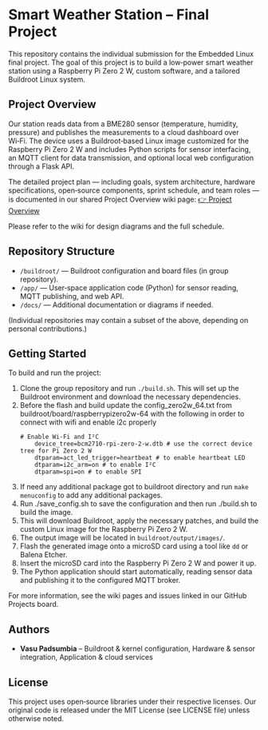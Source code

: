 # Smart Weather Station – Final Project

This repository contains the individual submission for the Embedded Linux final project. The goal of this project is to build a low‑power smart weather station using a Raspberry Pi Zero 2 W, custom software, and a tailored Buildroot Linux system.

## Project Overview

Our station reads data from a BME280 sensor (temperature, humidity, pressure) and publishes the measurements to a cloud dashboard over Wi‑Fi. The device uses a Buildroot‑based Linux image customized for the Raspberry Pi Zero 2 W and includes Python scripts for sensor interfacing, an MQTT client for data transmission, and optional local web configuration through a Flask API.

The detailed project plan — including goals, system architecture, hardware specifications, open‑source components, sprint schedule, and team roles — is documented in our shared Project Overview wiki page: [👉 Project Overview](https://github.com/cu-ecen-aeld/final-project-VasuPadsumbia/wiki)

Please refer to the wiki for design diagrams and the full schedule.

## Repository Structure

- `/buildroot/` — Buildroot configuration and board files (in group repository).
- `/app/` — User‑space application code (Python) for sensor reading, MQTT publishing, and web API.
- `/docs/` — Additional documentation or diagrams if needed.

(Individual repositories may contain a subset of the above, depending on personal contributions.)

## Getting Started

To build and run the project:

1. Clone the group repository and run `./build.sh`.
    This will set up the Buildroot environment and download the necessary dependencies.
2. Before the flash and build update the config_zero2w_64.txt from buildroot/board/raspberrypizero2w-64 with the following in order to connect with wifi and enable i2c properly
    ```
    # Enable Wi-Fi and I²C
        device_tree=bcm2710-rpi-zero-2-w.dtb # use the correct device tree for Pi Zero 2 W
        dtparam=act_led_trigger=heartbeat # to enable heartbeat LED 
        dtparam=i2c_arm=on # to enable I²C
        dtparam=spi=on # to enable SPI
    ```
3. If need any additional package got to buildroot directory and run `make menuconfig` to add any additional packages.
4. Run ./save_config.sh to save the configuration and then run ./build.sh to build the image.
5. This will download Buildroot, apply the necessary patches, and build the custom Linux image for the Raspberry Pi Zero 2 W.
6. The output image will be located in `buildroot/output/images/`.
7. Flash the generated image onto a microSD card using a tool like `dd` or Balena Etcher.
8. Insert the microSD card into the Raspberry Pi Zero 2 W and power it up.
9. The Python application should start automatically, reading sensor data and publishing it to the configured MQTT broker.

For more information, see the wiki pages and issues linked in our GitHub Projects board.

## Authors

- **Vasu Padsumbia** – Buildroot & kernel configuration, Hardware & sensor integration, Application & cloud services

## License

This project uses open‑source libraries under their respective licenses. Our original code is released under the MIT License (see LICENSE file) unless otherwise noted.
